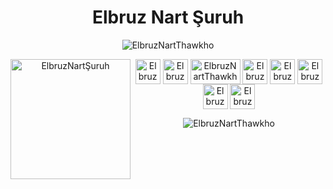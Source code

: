 <h1 align="center">Elbruz Nart Şuruh</h1>
<p align="center"> <img src="https://komarev.com/ghpvc/?username=ElbruzNartThawkho&label=Profile%20views&color=ff69b4&style=flat" alt="ElbruzNartThawkho" /> </p>

<p align="center">
  <img src="https://c.tenor.com/DMpbzFxAxRYAAAAd/snorlax.gif" style="width:192px;height:192px;" align="left" alt="ElbruzNartŞuruh" >
  <!--<img src="https://c.tenor.com/DMpbzFxAxRYAAAAd/snorlax.gif" style="width:192px;height:192px;" align="right" alt="ElbruzNartŞuruh" >-->
  <p align="center">
<a href="https://www.facebook.com/elbruz.suruh/" target="blank"><img align="center" src="https://upload.wikimedia.org/wikipedia/commons/thumb/5/51/Facebook_f_logo_%282019%29.svg/480px-Facebook_f_logo_%282019%29.svg.png" alt="ElbruzNartThawkho" height="40" width="40" /></a>
<a href="https://play.google.com/store/apps/dev?id=8536251808318283374&hl=tr" target="blank"><img align="center" src="https://cdn.iconscout.com/icon/free/png-256/google-play-11-722703.png" alt="ElbruzNartThawkho" height="40" width="40" /></a>
<a href="https://www.imdb.com/user/ur84247238/?ref_=nv_usr_prof_2" target="blank"><img align="center" src="https://upload.wikimedia.org/wikipedia/commons/thumb/6/69/IMDB_Logo_2016.svg/2560px-IMDB_Logo_2016.svg.png" alt="ElbruzNartThawkho" height="40" width="80" /></a>
<a href="https://steamcommunity.com/id/ElbruzNartThawkho/" target="blank"><img align="center" src="https://upload.wikimedia.org/wikipedia/commons/thumb/8/83/Steam_icon_logo.svg/2048px-Steam_icon_logo.svg.png" alt="ElbruzNartThawkho" height="40" width="40" /></a>
<a href="https://www.youtube.com/channel/UCBSyr9AuxoeBh-XRluKaBAQ" target="blank"><img align="center" src="https://upload.wikimedia.org/wikipedia/commons/thumb/4/4f/YouTube_social_white_squircle.svg/1024px-YouTube_social_white_squircle.svg.png" alt="ElbruzNartThawkho" height="40" width="40" /></a>
<a href="https://elbruznart.blogspot.com/" target="blank"><img align="center" src="https://www.blogger.com/img/logo_blogger_40px.png" alt="ElbruzNartThawkho" height="40" width="40" /></a>
<a href="https://www.linkedin.com/in/elbruznartthawkho1864/" target="blank"><img align="center" src="https://raw.githubusercontent.com/rahuldkjain/github-profile-readme-generator/master/src/images/icons/Social/linked-in-alt.svg" alt="ElbruzNartThawkho" height="40" width="40" /></a>
<a href="https://www.instagram.com/elbruznartthawkho/" target="blank"><img align="center" src="https://raw.githubusercontent.com/rahuldkjain/github-profile-readme-generator/master/src/images/icons/Social/instagram.svg" alt="ElbruzNartThawkho" height="40" width="40" /></a></p>
  
<p align="center"><img align="center" src="https://github-readme-stats.vercel.app/api/top-langs?username=ElbruzNartThawkho&show_icons=true&locale=en&layout=compact" alt="ElbruzNartThawkho" />
</p>

  
    
